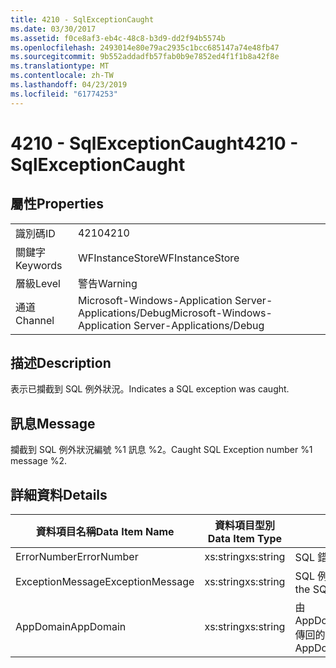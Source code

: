 ```yaml
---
title: 4210 - SqlExceptionCaught
ms.date: 03/30/2017
ms.assetid: f0ce8af3-eb4c-48c8-b3d9-dd2f94b5574b
ms.openlocfilehash: 2493014e80e79ac2935c1bcc685147a74e48fb47
ms.sourcegitcommit: 9b552addadfb57fab0b9e7852ed4f1f1b8a42f8e
ms.translationtype: MT
ms.contentlocale: zh-TW
ms.lasthandoff: 04/23/2019
ms.locfileid: "61774253"
---
```

# <a name="4210---sqlexceptioncaught"></a><span data-ttu-id="3688a-102">4210 - SqlExceptionCaught</span><span class="sxs-lookup"><span data-stu-id="3688a-102">4210 - SqlExceptionCaught</span></span>
## <a name="properties"></a><span data-ttu-id="3688a-103">屬性</span><span class="sxs-lookup"><span data-stu-id="3688a-103">Properties</span></span>  
  
|||  
|-|-|  
|<span data-ttu-id="3688a-104">識別碼</span><span class="sxs-lookup"><span data-stu-id="3688a-104">ID</span></span>|<span data-ttu-id="3688a-105">4210</span><span class="sxs-lookup"><span data-stu-id="3688a-105">4210</span></span>|  
|<span data-ttu-id="3688a-106">關鍵字</span><span class="sxs-lookup"><span data-stu-id="3688a-106">Keywords</span></span>|<span data-ttu-id="3688a-107">WFInstanceStore</span><span class="sxs-lookup"><span data-stu-id="3688a-107">WFInstanceStore</span></span>|  
|<span data-ttu-id="3688a-108">層級</span><span class="sxs-lookup"><span data-stu-id="3688a-108">Level</span></span>|<span data-ttu-id="3688a-109">警告</span><span class="sxs-lookup"><span data-stu-id="3688a-109">Warning</span></span>|  
|<span data-ttu-id="3688a-110">通道</span><span class="sxs-lookup"><span data-stu-id="3688a-110">Channel</span></span>|<span data-ttu-id="3688a-111">Microsoft-Windows-Application Server-Applications/Debug</span><span class="sxs-lookup"><span data-stu-id="3688a-111">Microsoft-Windows-Application Server-Applications/Debug</span></span>|  
  
## <a name="description"></a><span data-ttu-id="3688a-112">描述</span><span class="sxs-lookup"><span data-stu-id="3688a-112">Description</span></span>  
 <span data-ttu-id="3688a-113">表示已攔截到 SQL 例外狀況。</span><span class="sxs-lookup"><span data-stu-id="3688a-113">Indicates a SQL exception was caught.</span></span>  
  
## <a name="message"></a><span data-ttu-id="3688a-114">訊息</span><span class="sxs-lookup"><span data-stu-id="3688a-114">Message</span></span>  
 <span data-ttu-id="3688a-115">攔截到 SQL 例外狀況編號 %1 訊息 %2。</span><span class="sxs-lookup"><span data-stu-id="3688a-115">Caught SQL Exception number %1 message %2.</span></span>  
  
## <a name="details"></a><span data-ttu-id="3688a-116">詳細資料</span><span class="sxs-lookup"><span data-stu-id="3688a-116">Details</span></span>  
  
|<span data-ttu-id="3688a-117">資料項目名稱</span><span class="sxs-lookup"><span data-stu-id="3688a-117">Data Item Name</span></span>|<span data-ttu-id="3688a-118">資料項目型別</span><span class="sxs-lookup"><span data-stu-id="3688a-118">Data Item Type</span></span>|<span data-ttu-id="3688a-119">描述</span><span class="sxs-lookup"><span data-stu-id="3688a-119">Description</span></span>|  
|--------------------|--------------------|-----------------|  
|<span data-ttu-id="3688a-120">ErrorNumber</span><span class="sxs-lookup"><span data-stu-id="3688a-120">ErrorNumber</span></span>|<span data-ttu-id="3688a-121">xs:string</span><span class="sxs-lookup"><span data-stu-id="3688a-121">xs:string</span></span>|<span data-ttu-id="3688a-122">SQL 錯誤代碼。</span><span class="sxs-lookup"><span data-stu-id="3688a-122">The SQL error number.</span></span>|  
|<span data-ttu-id="3688a-123">ExceptionMessage</span><span class="sxs-lookup"><span data-stu-id="3688a-123">ExceptionMessage</span></span>|<span data-ttu-id="3688a-124">xs:string</span><span class="sxs-lookup"><span data-stu-id="3688a-124">xs:string</span></span>|<span data-ttu-id="3688a-125">SQL 例外狀況的訊息。</span><span class="sxs-lookup"><span data-stu-id="3688a-125">The message from the SQL exception.</span></span>|  
|<span data-ttu-id="3688a-126">AppDomain</span><span class="sxs-lookup"><span data-stu-id="3688a-126">AppDomain</span></span>|<span data-ttu-id="3688a-127">xs:string</span><span class="sxs-lookup"><span data-stu-id="3688a-127">xs:string</span></span>|<span data-ttu-id="3688a-128">由 AppDomain.CurrentDomain.FriendlyName 傳回的字串。</span><span class="sxs-lookup"><span data-stu-id="3688a-128">The string returned by AppDomain.CurrentDomain.FriendlyName.</span></span>|

